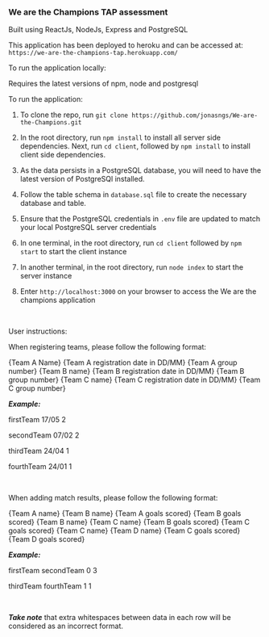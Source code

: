 ### We are the Champions TAP assessment

Built using ReactJs, NodeJs, Express and PostgreSQL

This application has been deployed to heroku and can be accessed at: `https://we-are-the-champions-tap.herokuapp.com/`

To run the application locally:

Requires the latest versions of npm, node and postgresql

To run the application:

1. To clone the repo, run `git clone https://github.com/jonasngs/We-are-the-Champions.git`

2. In the root directory, run `npm install` to install all server side dependencies. Next, run `cd client`, followed by `npm install` to install client side dependencies.

3. As the data persists in a PostgreSQL database, you will need to have the latest version of PostgreSQl installed.

4. Follow the table schema in `database.sql` file to create the necessary database and table.

5. Ensure that the PostgreSQL credentials in `.env` file are updated to match your local PostgreSQL server credentials

6. In one terminal, in the root directory, run `cd client` followed by `npm start` to start the client instance

7. In another terminal, in the root directory, run `node index` to start the server instance

8. Enter `http://localhost:3000` on your browser to access the We are the champions application

<br>

User instructions:

When registering teams, please follow the following format:

{Team A Name} {Team A registration date in DD/MM} {Team A group number}
{Team B name} {Team B registration date in DD/MM} {Team B group number}
{Team C name} {Team C registration date in DD/MM} {Team C group number}

***Example:***

firstTeam 17/05 2

secondTeam 07/02 2

thirdTeam 24/04 1

fourthTeam 24/01 1


<br>

When adding match results, please follow the following format:

{Team A name} {Team B name} {Team A goals scored} {Team B goals scored}
{Team B name} {Team C name} {Team B goals scored} {Team C goals scored}
{Team C name} {Team D name} {Team C goals scored} {Team D goals scored}

***Example:***

firstTeam secondTeam 0 3

thirdTeam fourthTeam 1 1


<br>

***Take note*** that extra whitespaces between data in each row will be considered as an incorrect format.